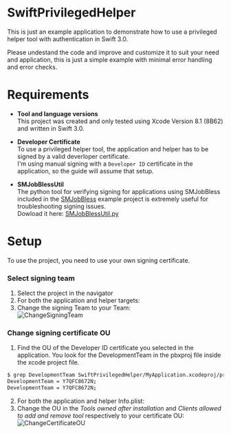 # SwiftPrivilegedHelper

This is just an example application to demonstrate how to use a privileged helper tool with authentication in Swift 3.0.

Please undestand the code and improve and customize it to suit your need and application, this is just a simple example with minimal error handling and error checks.

# Requirements

* **Tool and language versions**  
 This project was created and only tested using Xcode Version 8.1 (8B62) and written in Swift 3.0.

* **Developer Certificate**  
 To use a privileged helper tool, the application and helper has to be signed by a valid deverloper certificate.  
 I'm using manual signing with a `Developer ID` certificate in the application, so the guide will assume that setup.

* **SMJobBlessUtil**  
 The python tool for verifying signing for applications using SMJobBless included in the [SMJobBless](https://developer.apple.com/library/content/samplecode/SMJobBless/Introduction/Intro.html#//apple_ref/doc/uid/DTS40010071-Intro-DontLinkElementID_2) example project is extremely useful for troubleshooting signing issues.  
 Dowload it here: [SMJobBlessUtil.py](https://developer.apple.com/library/content/samplecode/SMJobBless/Listings/SMJobBlessUtil_py.html)

# Setup

To use the project, you need to use your own signing certificate.

### Select signing team
1. Select the project in the navigator
2. For both the application and helper targets:
3. Change the signing Team to your Team:  
 ![ChangeSigningTeam](https://github.com/erikberglund/SwiftPrivilegedHelper/blob/master/Screenshots/ChangeSigningTeam.png)
 
### Change signing certificate OU
1. Find the OU of the Developer ID certificate you selected in the application. You look for the DevelopmentTeam in the pbxproj file inside the xcode project file.  
 ```bash
 $ grep DevelopmentTeam SwiftPrivilegedHelper/MyApplication.xcodeproj/project.pbxproj
 DevelopmentTeam = Y7QFC8672N;
 DevelopmentTeam = Y7QFC8672N;
 ```
2. For both the application and helper Info.plist:
3. Change the OU in the _Tools owned after installation_ and _Clients allowed to add and remove tool_ respectively to your certificate OU:  
 ![ChangeCertificateOU](https://github.com/erikberglund/SwiftPrivilegedHelper/blob/master/Screenshots/ChangeCertificateOU.png)